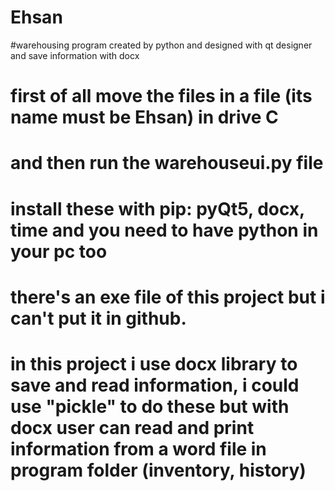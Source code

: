 # Ehsan
#warehousing program created by python and designed with qt designer and save information with docx 

# first of all move the files in a file (its name must be Ehsan) in drive C
# and then run the warehouseui.py file

# install these with pip: pyQt5, docx, time and you need to have python in your pc too

# there's an exe file of this project but i can't put it in github.

# in this project i use docx library to save and read information, i could use "pickle" to do these but with docx user can read and print information from a word file in program folder (inventory, history)


